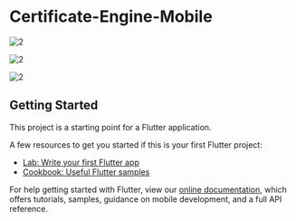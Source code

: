 # Certificate-Engine-Mobile

![2](https://github.com/Appefy/Certificate-Engine-Parent/blob/main/client/android_app/Preview/1.jpg?raw=true)

![2](https://github.com/Appefy/Certificate-Engine-Parent/blob/main/client/android_app/Preview/2.jpg?raw=true)

![2](https://github.com/Appefy/Certificate-Engine-Parent/blob/main/client/android_app/Preview/3.jpg?raw=true)

## Getting Started

This project is a starting point for a Flutter application.

A few resources to get you started if this is your first Flutter project:

- [Lab: Write your first Flutter app](https://flutter.dev/docs/get-started/codelab)
- [Cookbook: Useful Flutter samples](https://flutter.dev/docs/cookbook)

For help getting started with Flutter, view our
[online documentation](https://flutter.dev/docs), which offers tutorials,
samples, guidance on mobile development, and a full API reference.
